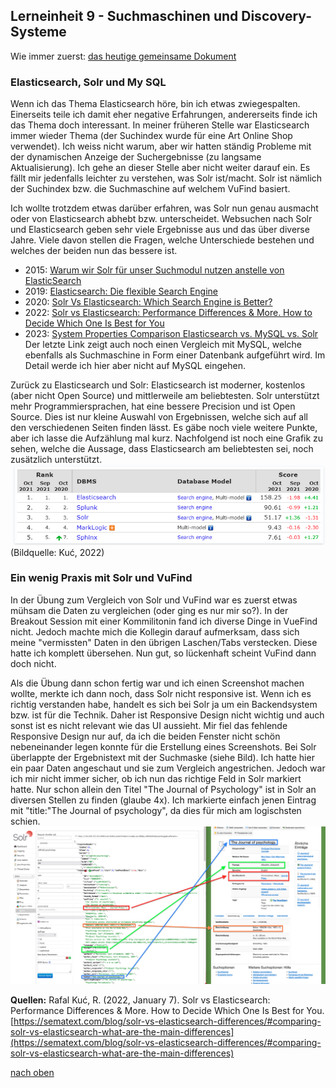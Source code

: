## Lerneinheit 9 - Suchmaschinen und Discovery-Systeme
Wie immer zuerst: [das heutige gemeinsame Dokument](https://pad.gwdg.de/F1wvRpdtR8-Mcv8so8NjUQ#)

### Elasticsearch, Solr und My SQL
Wenn ich das Thema Elasticsearch höre, bin ich etwas zwiegespalten. Einerseits teile ich damit eher negative Erfahrungen, andererseits finde ich das Thema doch interessant. In meiner früheren Stelle war Elasticsearch immer wieder Thema (der Suchindex wurde für eine Art Online Shop verwendet). Ich weiss nicht warum, aber wir hatten ständig Probleme mit der dynamischen Anzeige der Suchergebnisse (zu langsame Aktualisierung). Ich gehe an dieser Stelle aber nicht weiter darauf ein. Es fällt mir jedenfalls leichter zu verstehen, was Solr ist/macht. Solr ist nämlich der Suchindex bzw. die Suchmaschine auf welchem VuFind basiert.

Ich wollte trotzdem etwas darüber erfahren, was Solr nun genau ausmacht oder von Elasticsearch abhebt bzw. unterscheidet. Websuchen nach Solr und Elasticsearch geben sehr viele Ergebnisse aus und das über diverse Jahre. Viele davon stellen die Fragen, welche Unterschiede bestehen und welches der beiden nun das bessere ist.  
* 2015: [Warum wir Solr für unser Suchmodul nutzen anstelle von ElasticSearch](https://www.integer-net.de/warum-wir-solr-fuer-unser-suchmodul-nutzen-anstelle-von-elasticsearch/)
* 2019: [Elasticsearch: Die flexible Search Engine](https://www.ionos.de/digitalguide/server/konfiguration/elasticsearch/)
* 2020: [Solr Vs Elasticsearch: Which Search Engine is Better?](https://serverguy.com/comparison/solr-vs-elasticsearch/)
* 2022: [Solr vs Elasticsearch: Performance Differences & More. How to Decide Which One Is Best for You](https://sematext.com/blog/solr-vs-elasticsearch-differences/#1-apache-solr-vs-elasticsearch-engine-performance-scalability-benchmark)
* 2023: [System Properties Comparison Elasticsearch vs. MySQL vs. Solr](https://db-engines.com/en/system/Elasticsearch%3BMySQL%3BSolr)  
Der letzte Link zeigt auch noch einen Vergleich mit MySQL, welche ebenfalls als Suchmaschine in Form einer Datenbank aufgeführt wird. Im Detail werde ich hier aber nicht auf MySQL eingehen. 

Zurück zu Elasticsearch und Solr:
Elasticsearch ist moderner, kostenlos (aber nicht Open Source) und mittlerweile am beliebtesten. Solr unterstützt mehr Programmiersprachen, hat eine bessere Precision und ist Open Source. Dies ist nur kleine Auswahl von Ergebnissen, welche sich auf all den verschiedenen Seiten finden lässt. Es gäbe noch viele weitere Punkte, aber ich lasse die Aufzählung mal kurz. 
Nachfolgend ist noch eine Grafik zu sehen, welche die Aussage, dass Elasticsearch am beliebtesten sei, noch zusätzlich unterstützt.  
![Beliebte Suchmaschinen](https://github.com/Sabs135/Lerntagebuch-BAIN/blob/main/img/beliebtheit.png?raw=true)  
(Bildquelle: Kuć, 2022)

### Ein wenig Praxis mit Solr und VuFind
In der Übung zum Vergleich von Solr und VuFind war es zuerst etwas mühsam die Daten zu vergleichen (oder ging es nur mir so?). In der Breakout Session mit einer Kommilitonin fand ich diverse Dinge in VueFind nicht. Jedoch machte mich die Kollegin darauf aufmerksam, dass sich meine "vermissten" Daten in den übrigen Laschen/Tabs verstecken. Diese hatte ich komplett übersehen. Nun gut, so lückenhaft scheint VuFind dann doch nicht. 

Als die Übung dann schon fertig war und ich einen Screenshot machen wollte, merkte ich dann noch, dass Solr nicht responsive ist. Wenn ich es richtig verstanden habe, handelt es sich bei Solr ja um ein Backendsystem bzw. ist für die Technik. Daher ist Responsive Design nicht wichtig und auch sonst ist es nicht relevant wie das UI aussieht. 
Mir fiel das fehlende Responsive Design nur auf, da ich die beiden Fenster nicht schön nebeneinander legen konnte für die Erstellung eines Screenshots. Bei Solr überlappte der Ergebnistext mit der Suchmaske (siehe Bild). Ich hatte hier ein paar Daten angeschaut und sie zum Vergleich angestrichen. Jedoch war ich mir nicht immer sicher, ob ich nun das richtige Feld in Solr markiert hatte. Nur schon allein den Titel "The Journal of Psychology" ist in Solr an diversen Stellen zu finden (glaube 4x). Ich markierte einfach jenen Eintrag mit "title:"The Journal of psychology", da dies für mich am logischsten schien. 
![Vergleich Solr und VuFind](https://github.com/Sabs135/Lerntagebuch-BAIN/blob/main/img/vrgl_solr_vufind.png?raw=true)  


**Quellen:**
Rafal Kuć, R. (2022, January 7). Solr vs Elasticsearch: Performance Differences & More. How to Decide Which One Is Best for You. [https://sematext.com/blog/solr-vs-elasticsearch-differences/#comparing-solr-vs-elasticsearch-what-are-the-main-differences](https://sematext.com/blog/solr-vs-elasticsearch-differences/#comparing-solr-vs-elasticsearch-what-are-the-main-differences)  

[nach oben](#lerneinheit-9---suchmaschinen-und-discovery-systeme)
